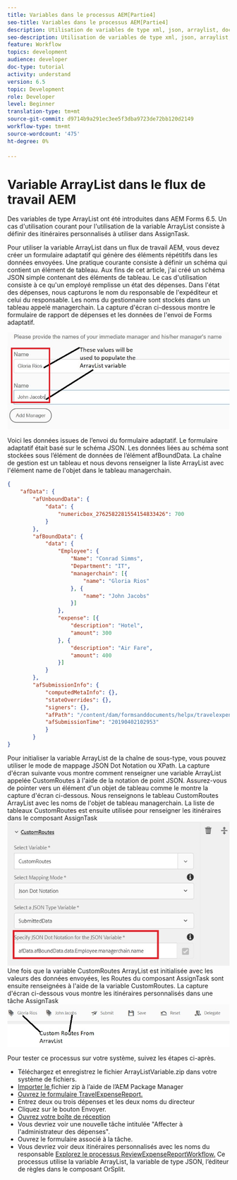 ```yaml
---
title: Variables dans le processus AEM[Partie4]
seo-title: Variables dans le processus AEM[Partie4]
description: Utilisation de variables de type xml, json, arraylist, document dans le processus aem
seo-description: Utilisation de variables de type xml, json, arraylist, document dans le processus aem
feature: Workflow
topics: development
audience: developer
doc-type: tutorial
activity: understand
version: 6.5
topic: Development
role: Developer
level: Beginner
translation-type: tm+mt
source-git-commit: d9714b9a291ec3ee5f3dba9723de72bb120d2149
workflow-type: tm+mt
source-wordcount: '475'
ht-degree: 0%

---
```



# Variable ArrayList dans le flux de travail AEM

Des variables de type ArrayList ont été introduites dans AEM Forms 6.5. Un cas d&#39;utilisation courant pour l&#39;utilisation de la variable ArrayList consiste à définir des itinéraires personnalisés à utiliser dans AssignTask.

Pour utiliser la variable ArrayList dans un flux de travail AEM, vous devez créer un formulaire adaptatif qui génère des éléments répétitifs dans les données envoyées. Une pratique courante consiste à définir un schéma qui contient un élément de tableau. Aux fins de cet article, j&#39;ai créé un schéma JSON simple contenant des éléments de tableau. Le cas d&#39;utilisation consiste à ce qu&#39;un employé remplisse un état des dépenses. Dans l&#39;état des dépenses, nous capturons le nom du responsable de l&#39;expéditeur et celui du responsable. Les noms du gestionnaire sont stockés dans un tableau appelé managerchain. La capture d&#39;écran ci-dessous montre le formulaire de rapport de dépenses et les données de l&#39;envoi de Forms adaptatif.

![rapport de dépenses](assets/expensereport.jpg)

Voici les données issues de l’envoi du formulaire adaptatif. Le formulaire adaptatif était basé sur le schéma JSON. Les données liées au schéma sont stockées sous l’élément de données de l’élément afBoundData. La chaîne de gestion est un tableau et nous devons renseigner la liste ArrayList avec l&#39;élément name de l&#39;objet dans le tableau managerchain.

```json
{
    "afData": {
        "afUnboundData": {
            "data": {
                "numericbox_2762582281554154833426": 700
            }
        },
        "afBoundData": {
            "data": {
                "Employee": {
                    "Name": "Conrad Simms",
                    "Department": "IT",
                    "managerchain": [{
                        "name": "Gloria Rios"
                    }, {
                        "name": "John Jacobs"
                    }]
                },
                "expense": [{
                    "description": "Hotel",
                    "amount": 300
                }, {
                    "description": "Air Fare",
                    "amount": 400
                }]
            }
        },
        "afSubmissionInfo": {
            "computedMetaInfo": {},
            "stateOverrides": {},
            "signers": {},
            "afPath": "/content/dam/formsanddocuments/helpx/travelexpensereport",
            "afSubmissionTime": "20190402102953"
            }
        }
}
```

Pour initialiser la variable ArrayList de la chaîne de sous-type, vous pouvez utiliser le mode de mappage JSON Dot Notation ou XPath. La capture d&#39;écran suivante vous montre comment renseigner une variable ArrayList appelée CustomRoutes à l&#39;aide de la notation de point JSON. Assurez-vous de pointer vers un élément d&#39;un objet de tableau comme le montre la capture d&#39;écran ci-dessous. Nous renseignons le tableau CustomRoutes ArrayList avec les noms de l&#39;objet de tableau managerchain.
La liste de tableaux CustomRoutes est ensuite utilisée pour renseigner les itinéraires dans le composant AssignTask
![customroutes](assets/arraylist.jpg)
Une fois que la variable CustomRoutes ArrayList est initialisée avec les valeurs des données envoyées, les Routes du composant AssignTask sont ensuite renseignées à l&#39;aide de la variable CustomRoutes. La capture d&#39;écran ci-dessous vous montre les itinéraires personnalisés dans une tâche AssignTask
![asingtask](assets/customactions.jpg)

Pour tester ce processus sur votre système, suivez les étapes ci-après.

* Téléchargez et enregistrez le fichier ArrayListVariable.zip dans votre système de fichiers.
* [Importer le ](assets/arraylistvariable.zip) fichier zip à l’aide de l’AEM Package Manager
* [Ouvrez le formulaire TravelExpenseReport.](http://localhost:4502/content/dam/formsanddocuments/helpx/travelexpensereport/jcr:content?wcmmode=disabled)
* Entrez deux ou trois dépenses et les deux noms du directeur
* Cliquez sur le bouton Envoyer.
* [Ouvrez votre boîte de réception](http://localhost:4502/aem/inbox)
* Vous devriez voir une nouvelle tâche intitulée &quot;Affecter à l&#39;administrateur des dépenses&quot;.
* Ouvrez le formulaire associé à la tâche.
* Vous devriez voir deux itinéraires personnalisés avec les noms du responsable
   [Explorez le processus ReviewExpenseReportWorkflow.](http://localhost:4502/editor.html/conf/global/settings/workflow/models/ReviewExpenseReport.html) Ce processus utilise la variable ArrayList, la variable de type JSON, l’éditeur de règles dans le composant OrSplit.
